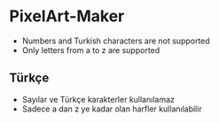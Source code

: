 # PixelArt-Maker
- Numbers and Turkish characters are not supported
- Only letters from a to z are supported

  
## Türkçe

- Sayılar ve Türkçe karakterler kullanılamaz
- Sadece a dan z ye kadar olan harfler kullanılabilir
